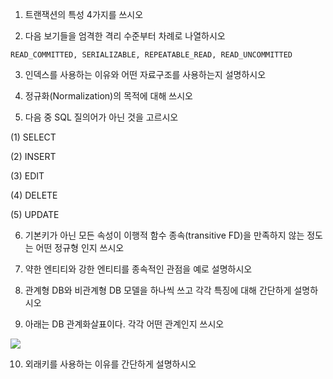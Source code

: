 1. 트랜잭션의 특성 4가지를 쓰시오



2. 다음 보기들을 엄격한 격리 수준부터 차례로 나열하시오

`READ_COMMITTED, SERIALIZABLE, REPEATABLE_READ, READ_UNCOMMITTED`



3. 인덱스를 사용하는 이유와 어떤 자료구조를 사용하는지 설명하시오



4. 정규화(Normalization)의 목적에 대해 쓰시오



5. 다음 중 SQL 질의어가 아닌 것을 고르시오

(1) SELECT

(2) INSERT

(3) EDIT

(4) DELETE

(5) UPDATE



6. 기본키가 아닌 모든 속성이 이행적 함수 종속(transitive FD)을 만족하지 않는 정도는 어떤 정규형 인지 쓰시오



7.  약한 엔티티와 강한 엔티티를 종속적인 관점을 예로 설명하시오



8. 관계형 DB와 비관계형 DB 모델을 하나씩 쓰고 각각 특징에 대해 간단하게 설명하시오



9. 아래는 DB 관계화살표이다. 각각 어떤 관계인지 쓰시오



![](https://t1.daumcdn.net/cfile/tistory/9977BE4F5C2C5C490F)

10. 외래키를 사용하는 이유를 간단하게 설명하시오
